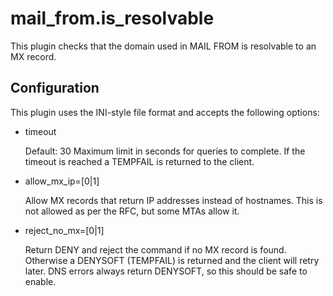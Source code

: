 mail_from.is_resolvable
=======================

This plugin checks that the domain used in MAIL FROM is resolvable to an MX
record.

Configuration
-------------

This plugin uses the INI-style file format and accepts the following options:

* timeout

  Default: 30
  Maximum limit in seconds for queries to complete.  If the timeout is
  reached a TEMPFAIL is returned to the client.

* allow_mx_ip=[0|1]

  Allow MX records that return IP addresses instead of hostnames.
  This is not allowed as per the RFC, but some MTAs allow it.

* reject_no_mx=[0|1]

  Return DENY and reject the command if no MX record is found.  Otherwise a
  DENYSOFT (TEMPFAIL) is returned and the client will retry later.
  DNS errors always return DENYSOFT, so this should be safe to enable.
